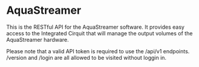 # AquaStreamer

This is the RESTful API for the AquaStreamer software. It provides easy access to the Integrated Cirquit that will manage the output volumes of the AquaStreamer hardware.

Please note that a valid API token is required to use the /api/v1 endpoints. /version and /login are all allowed to be visited without loggin in.
